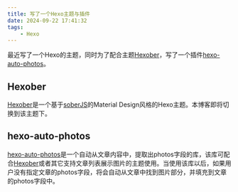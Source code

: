 ```yaml
---
title: 写了一个Hexo主题与插件
date: 2024-09-22 17:41:32
tags:
    - Hexo
---
```


最近写了一个Hexo的主题，同时为了配合主题[Hexober](https://github.com/hexober/hexober.github.io)，写了一个插件[hexo-auto-photos](https://github.com/boybeak/hexo-auto-photos)。

## Hexober
[Hexober](https://github.com/hexober/hexober.github.io)是一个基于[soberJS](https://soberjs.com/)的Material Design风格的Hexo主题。本博客即将切换到该主题下。

## hexo-auto-photos
[hexo-auto-photos](https://github.com/boybeak/hexo-auto-photos)是一个自动从文章内容中，提取出photos字段的库，该库可配合[Hexober](https://github.com/hexober/hexober.github.io)或者其它支持文章列表展示图片的主题使用。当使用该库以后，如果用户没有指定文章的photos字段，将会自动从文章中找到图片部分，并填充到文章的photos字段中。